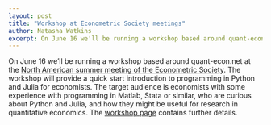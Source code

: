 ```yaml
---
layout: post
title: "Workshop at Econometric Society meetings"
author: Natasha Watkins
excerpt: On June 16 we'll be running a workshop based around quant-econ.net at
---
```


On June 16 we’ll be running a workshop based around quant-econ.net at the [North American summer meeting of the Econometric Society](http://sites.sas.upenn.edu/nasm-2016/). The workshop will provide a quick start introduction to programming in Python and Julia for economists. The target audience is economists with some experience with programming in Matlab, Stata or similar, who are curious about Python and Julia, and how they might be useful for research in quantitative economics. The [workshop page](http://quantecon.org/econometric_society_workshop.html) contains further details.